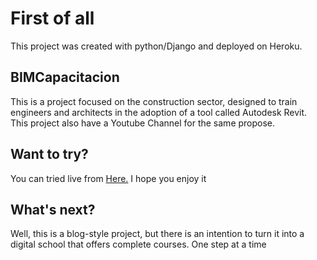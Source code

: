 # First of all
This project was created with python/Django and deployed on Heroku.

## BIMCapacitacion
This is a project focused on the construction sector, designed to train engineers and architects in the adoption of a tool called Autodesk Revit. This project also have a Youtube Channel for the same propose.

## Want to try? 
You can tried live from [Here.](https://bimcapacitacion.herokuapp.com/)  I hope you enjoy it

## What's next?
Well, this is a blog-style project, but there is an intention to turn it into a digital school that offers complete courses. One step at a time
